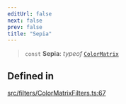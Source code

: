 ```yaml
---
editUrl: false
next: false
prev: false
title: "Sepia"
---
```


> `const` **Sepia**: *typeof* [`ColorMatrix`](/api/namespaces/filters/classes/colormatrix/)

## Defined in

[src/filters/ColorMatrixFilters.ts:67](https://github.com/fabricjs/fabric.js/blob/5c1240d8b4662e45868dd33f385f941de21c8e9c/src/filters/ColorMatrixFilters.ts#L67)

